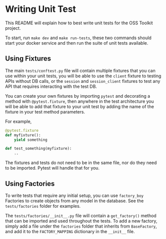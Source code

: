 # Writing Unit Test

This README will explain how to best write unit tests for the OSS Toolkit project.

To start, run `make dev` and `make run-tests`, these two commands should start your docker service and then run the suite of unit tests available.

## Using Fixtures

The main `tests/conftest.py` file will contain multiple fixtures that you can use within your unit tests, you will be able to use the `client` fixture to testing APIs without DB calls, or the `session` and `session_client` fixtures to test any API that requires interacting with the test DB.

You can create your own fixtures by importing `pytest` and decorating a method with `@pytest.fixture`, then anywhere in the test architecture you will be able to add that fixture to your unit test by adding the name of the fixture in your test method parameters.

For example,

```python
@pytest.fixture
def myfixture():
    yield something

def test_something(myfixture):
    ..
```

The fixtures and tests do not need to be in the same file, nor do they need to be imported. Pytest will handle that for you.

## Using Factories

To write tests that require any initial setup, you can use `factory_boy` Factories to create objects from any model in the database. See the `tests/factories` folder for examples. 

The `tests/factories/__init__.py` file will contain a `get_factory()` method that can be imported and used throughout the tests. To add a new factory, simply add a file under the `factories` folder that inherits from `BaseFactory`, and add it to the `FACTORY_MAPPING` dictionary in the `__init__` file.